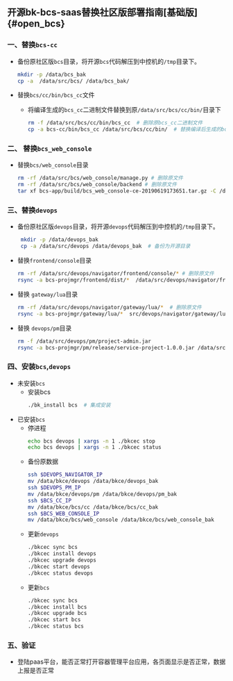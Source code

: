 ## 

## 开源bk-bcs-saas替换社区版部署指南[基础版]{#open_bcs}

### 一、替换`bcs-cc`

- 备份原社区版`bcs`目录，将开源`bcs`代码解压到中控机的`/tmp`目录下。

  ```bash
  mkdir -p /data/bcs_bak
  cp -a  /data/src/bcs/ /data/bcs_bak/
  ```
- 替换`bcs/cc/bin/bcs_cc`文件

  - 将编译生成的`bcs_cc`二进制文件替换到原`/data/src/bcs/cc/bin/`目录下

    ```bash
    rm -f /data/src/bcs/cc/bin/bcs_cc  # 删除原bcs_cc二进制文件
    cp -a bcs-cc/bin/bcs_cc /data/src/bcs/cc/bin/  # 替换编译后生成的bcs_cc二进制文件
    ```

### 二、 替换`bcs_web_console`

- 替换`bcs/web_console`目录

  ```bash
  rm -rf /data/src/bcs/web_console/manage.py # 删除原文件
  rm -rf /data/src/bcs/web_console/backend # 删除原文件
  tar xf bcs-app/build/bcs_web_console-ce-20190619173651.tar.gz -C /data/src/  # 将开源构建的 backend 目录同步到src下
  ```

### 三、替换`devops`

- 备份原社区版`devops`目录，将开源`devops`代码解压到中控机的`/tmp`目录下。

  ```bash
   mkdir -p /data/devops_bak
   cp -a /data/src/devops /data/devops_bak  # 备份为开源目录
  ```
- 替换`frontend/console`目录

  ```bash
  rm -rf /data/src/devops/navigator/frontend/console/* # 删除原文件
  rsync -a bcs-projmgr/frontend/dist/*  /data/src/devops/navigator/frontend/console/ # 更新开源文件
  ```
- 替换 `gateway/lua`目录

  ```bash
  rm -rf /data/src/devops/navigator/gateway/lua/*  # 删除原文件
  rsync -a bcs-projmgr/gateway/lua/*  src/devops/navigator/gateway/lua
  ```

- 替换 `devops/pm`目录
  ```bash
  rm -f /data/src/devops/pm/project-admin.jar
  rsync -a bcs-projmgr/pm/release/service-project-1.0.0.jar /data/src/devops/pm/project-admin.jar
  ```

### 四、安装`bcs`,`devops`

- 未安装`bcs`
  - 安装bcs
    ```bash
    ./bk_install bcs  # 集成安装
    ```
- 已安装`bcs`
  - 停进程
    ```bash
    echo bcs devops | xargs -n 1 ./bkcec stop
    echo bcs devops | xargs -n 1 ./bkcec status
    ```
  - 备份原数据
    ```bash
    ssh $DEVOPS_NAVIGATOR_IP
    mv /data/bkce/devops /data/bkce/devops_bak
    ssh $DEVOPS_PM_IP
    mv /data/bkce/devops/pm /data/bkce/devops/pm_bak  
    ssh $BCS_CC_IP
    mv /data/bkce/bcs/cc /data/bkce/bcs/cc_bak
    ssh $BCS_WEB_CONSOLE_IP
    mv /data/bkce/bcs/web_console /data/bkce/bcs/web_console_bak    
    ```
  - 更新`devops`
    ```bash
    ./bkcec sync bcs
    ./bkcec install devops
    ./bkcec upgrade devops
    ./bkcec start devops
    ./bkcec status devops
    ```
  - 更新`bcs`
    ```bash
    ./bkcec sync bcs
    ./bkcec install bcs
    ./bkcec upgrade bcs  
    ./bkcec start bcs
    ./bkcec status bcs
    ```

### 五、验证

- 登陆paas平台，能否正常打开容器管理平台应用，各页面显示是否正常，数据上报是否正常